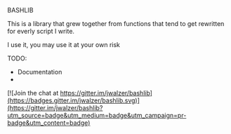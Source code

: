BASHLIB

This is a library that grew together from functions that tend  to get rewritten for everly script I write.

I use it, you may use it at your own risk

TODO:
  - Documentation
  - 


[![Join the chat at https://gitter.im/jwalzer/bashlib](https://badges.gitter.im/jwalzer/bashlib.svg)](https://gitter.im/jwalzer/bashlib?utm_source=badge&utm_medium=badge&utm_campaign=pr-badge&utm_content=badge)